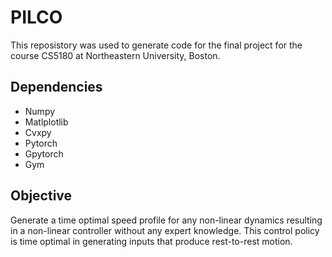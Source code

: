 # PILCO

This reposistory was used to generate code for the final project for the course CS5180 at Northeastern University, Boston. 

## Dependencies 
* Numpy
* Matlplotlib
*	Cvxpy
* Pytorch
* Gpytorch
* Gym 

## Objective 
Generate a time optimal speed profile for any non-linear dynamics resulting in a non-linear controller without any expert knowledge. This control policy is time optimal in generating inputs that produce rest-to-rest motion. 
